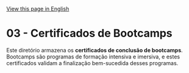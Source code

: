 [View this page in English](README.md)

# 03 - Certificados de Bootcamps

Este diretório armazena os **certificados de conclusão de bootcamps**. Bootcamps são programas de formação intensiva e imersiva, e estes certificados validam a finalização bem-sucedida desses programas.
